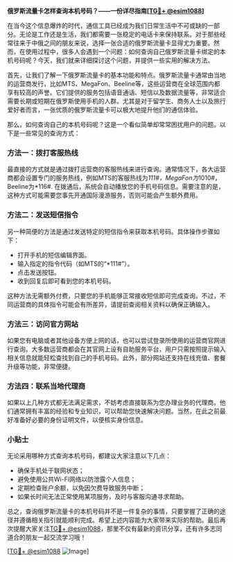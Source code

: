 **俄罗斯流量卡怎样查询本机号码？——一份详尽指南[[TG💪+ @esim1088](https://t.me/s/esim1088)]**

在当今这个信息爆炸的时代，通信工具已经成为我们日常生活中不可或缺的一部分。无论是工作还是生活，我们都需要一张稳定的电话卡来保持联系。对于那些经常往来于中俄之间的朋友来说，选择一张合适的俄罗斯流量卡显得尤为重要。然而，在使用过程中，很多人会遇到一个问题：如何查询自己俄罗斯流量卡绑定的本机号码呢？今天，我们就来详细探讨这个问题，并提供一些实用的解决方法。

首先，让我们了解一下俄罗斯流量卡的基本功能和特点。俄罗斯流量卡通常由当地的运营商发行，比如MTS、MegaFon、Beeline等，这些运营商在全球范围内都享有较高的声誉。它们提供的服务包括语音通话、短信以及数据流量等，非常适合需要长期或短期在俄罗斯使用手机的人群。尤其是对于留学生、商务人士以及旅行爱好者而言，一张优质的俄罗斯流量卡可以极大地提升他们的通信体验。

那么，如何查询自己的本机号码呢？这是一个看似简单却常常困扰用户的问题。以下是一些常见的查询方式：

### 方法一：拨打客服热线

最直接的方式就是通过拨打运营商的客服热线来进行查询。通常情况下，各大运营商都会设置专门的服务热线，例如MTS的客服热线为*111#，MegaFon为*1010#，Beeline为*116#. 在拨通后，系统会自动播放您的手机号码信息。需要注意的是，这种方式可能需要您事先开通国际漫游服务，否则可能会产生额外费用。

### 方法二：发送短信指令

另一种简便的方法是通过发送特定的短信指令来获取本机号码。具体操作步骤如下：
- 打开手机的短信编辑界面。
- 输入指定的指令代码（如MTS的“*111#”）。
- 点击发送按钮。
- 收到回复后即可看到您的本机号码。

这种方法无需额外付费，只要您的手机能够正常接收短信即可完成查询。不过，不同运营商的具体指令可能会有所差异，请提前查阅相关资料以确保正确输入。

### 方法三：访问官方网站

如果您有电脑或者其他设备方便上网的话，也可以尝试登录所使用的运营商官网进行查询。大多数运营商都会在其官网上设有自助服务平台，用户只需按照提示输入相关信息就能轻松查找到自己的手机号码。此外，部分网站还支持在线充值、套餐升级等功能，非常便捷。

### 方法四：联系当地代理商

如果以上几种方式都无法满足需求，不妨考虑直接联系为您办理业务的代理商。他们通常拥有丰富的经验和专业知识，可以帮助您快速解决问题。当然，在此之前最好准备好必要的身份证明文件，以便核实身份信息。

### 小贴士

无论采用哪种方式查询本机号码，都建议大家注意以下几点：
- 确保手机处于联网状态；
- 避免使用公共Wi-Fi网络以防泄露个人信息；
- 定期检查账户余额，以免因欠费导致服务中断；
- 如果长时间无法正常使用某项服务，及时与客服沟通寻求帮助。

总之，查询俄罗斯流量卡的本机号码并不是一件复杂的事情，只要掌握了正确的途径并遵循相关指引就能顺利完成。希望上述内容能为大家带来实际的帮助。最后再次提醒大家关注[TG💪+ @esim1088](https://t.me/s/esim1088)，那里不仅有最新的资讯分享，还有许多志同道合的朋友一起交流学习哦！

[[TG💪+ @esim1088](https://t.me/s/esim1088) ![Image](https://i.postimg.cc/4NQfJmqS/Snipaste-2025-05-13-00-14-12.png)]